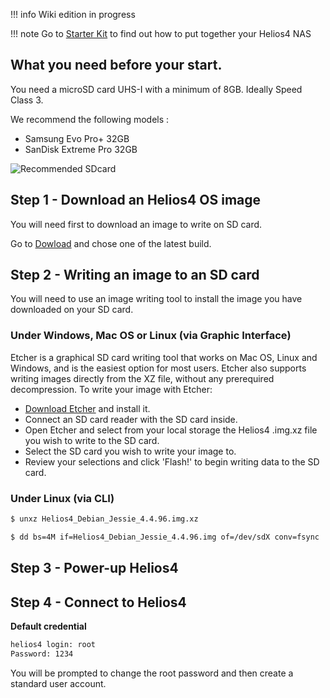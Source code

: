 !!! info
    Wiki edition in progress

!!! note
    Go to [Starter Kit](./kit) to find out how to put together your Helios4 NAS

## **What you need before your start.**

You need a microSD card UHS-I with a minimum of 8GB. Ideally Speed Class 3.

We recommend the following models :

- Samsung Evo Pro+ 32GB
- SanDisk Extreme Pro 32GB

![Recommended SDcard](/img/install/recommended_sdcard.jpg)

## **Step 1** - Download an Helios4 OS image

You will need first to download an image to write on SD card.

Go to [Dowload](./download) and chose one of the latest build.

##  **Step 2** - Writing an image to an SD card

You will need to use an image writing tool to install the image you have downloaded on your SD card.

### Under Windows, Mac OS or Linux (via Graphic Interface)

Etcher is a graphical SD card writing tool that works on Mac OS, Linux and Windows, and is the easiest option for most users. Etcher also supports writing images directly from the XZ file, without any prerequired decompression. To write your image with Etcher:

- [Download Etcher](http://etcher.io) and install it.
- Connect an SD card reader with the SD card inside.
- Open Etcher and select from your local storage the Helios4 .img.xz file you wish to write to the SD card.
- Select the SD card you wish to write your image to.
- Review your selections and click 'Flash!' to begin writing data to the SD card.


### Under Linux (via CLI)

```bash
$ unxz Helios4_Debian_Jessie_4.4.96.img.xz

$ dd bs=4M if=Helios4_Debian_Jessie_4.4.96.img of=/dev/sdX conv=fsync
```

##  **Step 3** - Power-up Helios4


##  **Step 4** - Connect to Helios4

**Default credential**

```bash
helios4 login: root
Password: 1234
```

You will be prompted to change the root password and then create a standard user account.

